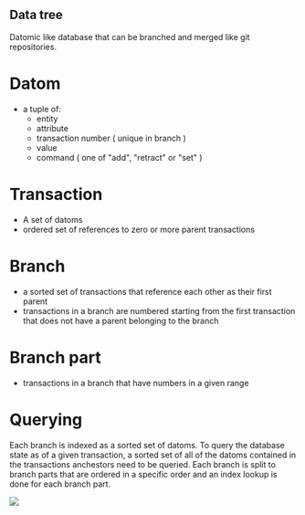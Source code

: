 ## Data tree

Datomic like database that can be branched and merged like git repositories.

# Datom

* a tuple of:
  * entity
  * attribute
  * transaction number ( unique in branch )
  * value
  * command ( one of "add", "retract" or "set" )
  
# Transaction

* A set of datoms
* ordered set of references to zero or more parent transactions
  
# Branch

* a sorted set of transactions that reference each other as their first parent
* transactions in a branch are numbered starting from the first transaction that does not have a parent belonging to the branch

# Branch part

* transactions in a branch that have numbers in a given range 

# Querying

Each branch is indexed as a sorted set of datoms. To query the database state as of a given transaction, a sorted set of all of the datoms contained in the transactions anchestors need to be queried. Each branch is split to branch parts that are ordered in a specific order and an index lookup is done for each branch part.


<img src="https://raw.github.com/jvillste/argumentica/master/doc/querying.png" />
